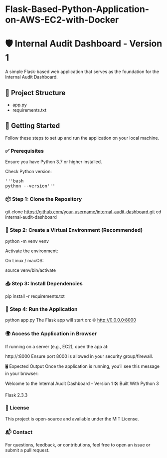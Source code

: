 # Flask-Based-Python-Application-on-AWS-EC2-with-Docker

# 🛡️ Internal Audit Dashboard - Version 1

A simple Flask-based web application that serves as the foundation for the Internal Audit Dashboard.

## 📁 Project Structure

- app.py
- requirements.txt


## 🚀 Getting Started

Follow these steps to set up and run the application on your local machine.

### ✅ Prerequisites

Ensure you have Python 3.7 or higher installed.

Check Python version:

<pre>'''bash
python --version'''</pre>


### 📦 Step 1: Clone the Repository

git clone https://github.com/your-username/internal-audit-dashboard.git
cd internal-audit-dashboard

### 🐍 Step 2: Create a Virtual Environment (Recommended)

python -m venv venv

Activate the environment:

On Linux / macOS:

source venv/bin/activate
### 📥 Step 3: Install Dependencies

pip install -r requirements.txt
### 🏃 Step 4: Run the Application

python app.py
The Flask app will start on:
🌐 http://0.0.0.0:8000

### 🌍 Access the Application in Browser
If running on a server (e.g., EC2), open the app at:


http://<your-ec2-public-ip>:8000
Ensure port 8000 is allowed in your security group/firewall.

🖥️ Expected Output
Once the application is running, you’ll see this message in your browser:


Welcome to the Internal Audit Dashboard - Version 1
🛠️ Built With
Python 3

Flask 2.3.3

### 📄 License
This project is open-source and available under the MIT License.

### 📬 Contact
For questions, feedback, or contributions, feel free to open an issue or submit a pull request.
